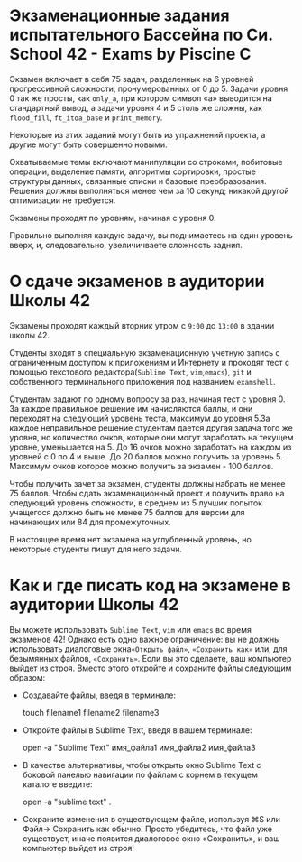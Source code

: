 # Экзаменационные задания испытательного Бассейна по Си. School 42 - Exams by Piscine C #



Экзамен включает в себя 75 задач, разделенных на 6 уровней прогрессивной сложности, пронумерованных от 0 до 5. Задачи уровня 0 так же просты, как `only_a`, при котором символ «a» выводится на стандартный вывод, а задачи уровня 4 и 5 столь же сложны, как `flood_fill`, `ft_itoa_base` и `print_memory`.

Некоторые из этих заданий могут быть из упражнений проекта, а другие могут быть совершенно новыми.

Охватываемые темы включают манипуляции со строками, побитовые операции, выделение памяти, алгоритмы сортировки, простые структуры данных, связанные списки и базовые преобразования. Решения должны выполняться менее чем за 10 секунд; никакой другой оптимизации не требуется.

Экзамены проходят по уровням, начиная с уровня 0.

Правильно выполняя каждую задачу, вы поднимаетесь на один уровень вверх, и, следовательно, увеличичваете сложность задния.


# О сдаче экзаменов в аудитории Школы 42 #

Экзамены проходят каждый вторник утром с `9:00` до `13:00` в здании школы 42.

Студенты входят в специальную экзаменационную учетную запись с ограниченным доступом к приложениям и Интернету и проходят тест с помощью текстового редактора(`Sublime Text`, `vim`,`emacs`), `git` и собственного терминального приложения под названием `examshell`.

Студентам задают по одному вопросу за раз, начиная тест с уровня 0. За каждое правильное решение им начисляются баллы, и они переходят на следующий уровень теста, максимум до уровня 5.За каждое неправильное решение студентам дается другая задача того же уровня, но количество очков, которые они могут заработать на текущем уровне, уменьшается на 5. До 16 очков можно заработать на каждом из уровней с 0 по 4 и выше. До 20 баллов можно получить за уровень 5. Максимум очков которое можно получить за экзамен - 100 баллов.

Чтобы получить зачет за экзамен, студенты должны набрать не менее 75 баллов. Чтобы сдать экзаменационный проект и получить право на следующий уровень сложности, в среднем из 5 лучших попыток учащегося должно быть не менее 75 баллов для версии для начинающих или 84 для промежуточных. 

В настоящее время нет экзамена на углубленный уровень, но некоторые студенты пишут для него задачи.

# Как и где писать код на экзамене в аудитории Школы 42 #

Вы можете использовать `Sublime Text`, `vim` или `emacs` во время экзаменов 42! Однако есть одно важное ограничение: вы не должны использовать диалоговые окна`«Открыть файл»`, `«Сохранить как»` или, для безымянных файлов, `«Сохранить»`. Если вы это сделаете, ваш компьютер выйдет из строя. Вместо этого откройте и сохраните файлы следующим образом:

* Создавайте файлы, введя в терминале:

	 touch filename1 filename2 filename3

* Откройте файлы в Sublime Text, введя в вашем терминале:

	open -a "Sublime Text" имя_файла1 имя_файла2 имя_файла3

* В качестве альтернативы, чтобы открыть окно Sublime Text с боковой панелью навигации по файлам с корнем в текущем каталоге введите:

	 open -a "sublime text" .

* Сохраните изменения в существующем файле, используя ⌘S или Файл-> Сохранить как обычно. Просто убедитесь, что файл уже существует, иначе появится диалоговое окно «Сохранить», и ваш компьютер выйдет из строя!
